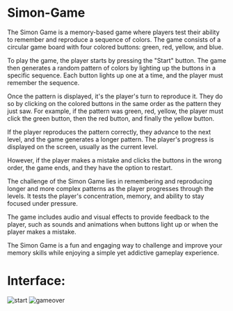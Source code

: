 # Simon-Game
The Simon Game is a memory-based game where players test their ability to remember and reproduce a sequence of colors. The game consists of a circular game board with four colored buttons: green, red, yellow, and blue.

To play the game, the player starts by pressing the "Start" button. The game then generates a random pattern of colors by lighting up the buttons in a specific sequence. Each button lights up one at a time, and the player must remember the sequence.

Once the pattern is displayed, it's the player's turn to reproduce it. They do so by clicking on the colored buttons in the same order as the pattern they just saw. For example, if the pattern was green, red, yellow, the player must click the green button, then the red button, and finally the yellow button.

If the player reproduces the pattern correctly, they advance to the next level, and the game generates a longer pattern. The player's progress is displayed on the screen, usually as the current level.

However, if the player makes a mistake and clicks the buttons in the wrong order, the game ends, and they have the option to restart.

The challenge of the Simon Game lies in remembering and reproducing longer and more complex patterns as the player progresses through the levels. It tests the player's concentration, memory, and ability to stay focused under pressure.

The game includes audio and visual effects to provide feedback to the player, such as sounds and animations when buttons light up or when the player makes a mistake.

The Simon Game is a fun and engaging way to challenge and improve your memory skills while enjoying a simple yet addictive gameplay experience.


# Interface:
![start](https://github.com/Sandy177000/Simon-Game/assets/112424645/7f485a64-e47c-4dc6-9049-1447924836ad)
![gameover](https://github.com/Sandy177000/Simon-Game/assets/112424645/d82f438c-06cd-456b-a507-374fa5531fd3)


